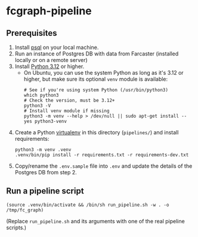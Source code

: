 # fcgraph-pipeline

## Prerequisites
1. Install [psql](https://www.timescale.com/blog/how-to-install-psql-on-mac-ubuntu-debian-windows/) on your local machine.
2. Run an instance of Postgres DB with data from Farcaster (installed locally or on a remote server)
3. Install [Python 3.12](https://www.python.org/downloads/) or higher.
   * On Ubuntu, you can use the system Python as long as it's 3.12 or higher,
     but make sure its optional `venv` module is available:
     ```shell
     # See if you're using system Python (/usr/bin/python3)
     which python3
     # Check the version, must be 3.12+
     python3 -V
     # Install venv module if missing
     python3 -m venv --help > /dev/null || sudo apt-get install --yes python3-venv
     ```
4. Create a Python [virtualenv](https://docs.python.org/3/library/venv.html) in this directory (`pipelines/`)
   and install requirements:
   ```shell
   python3 -m venv .venv
   .venv/bin/pip install -r requirements.txt -r requirements-dev.txt
   ```
5. Copy/rename the `.env.sample` file into `.env` and update the details of the Postgres DB from step 2.

## Run a pipeline script
```shell
(source .venv/bin/activate && /bin/sh run_pipeline.sh -w . -o /tmp/fc_graph)
```
(Replace `run_pipeline.sh` and its arguments with one of the real pipeline scripts.)
